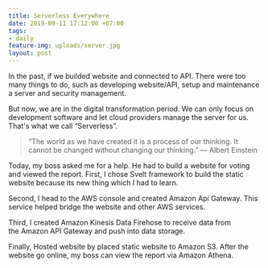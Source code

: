 ```yaml
---
title: Serverless Everywhere
date: 2019-09-11 17:12:00 +07:00
tags:
- daily
feature-img: uploads/server.jpg
layout: post
---
```


In the past, if we builded website and connected to API. There were too many things to do, such as developing website/API, setup and maintenance a server and security management.

But now, we are in the digital transformation period. We can only focus on development software and let cloud providers manage the server for us. That's what we call “Serverless”.

> “The world as we have created it is a process of our thinking. It cannot be changed without changing our thinking.” ― Albert Einstein

Today, my boss asked me for a help. He had to build a website for voting and viewed the report. First, I chose Svelt framework to build the static website because its new thing which I had to learn. 

Second, I head to the AWS console and created Amazon Api Gateway. This service helped bridge the website and other AWS services. 

Third, I created Amazon Kinesis Data Firehose to receive data from the Amazon API Gateway and push into data storage.

Finally, Hosted website by placed static website to Amazon S3. After the website go online, my boss can view the report via Amazon Athena.